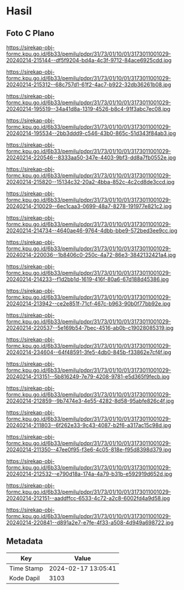 # Hasil

## Foto C Plano

https://sirekap-obj-formc.kpu.go.id/6b33/pemilu/pdpr/31/73/01/10/01/3173011001029-20240214-215144--df5f9204-bd4a-4c3f-9712-84ace6925cdd.jpg

https://sirekap-obj-formc.kpu.go.id/6b33/pemilu/pdpr/31/73/01/10/01/3173011001029-20240214-215312--68c757d1-61f2-4ac7-b922-32db36261b08.jpg

https://sirekap-obj-formc.kpu.go.id/6b33/pemilu/pdpr/31/73/01/10/01/3173011001029-20240214-195519--34a41d8a-1319-4526-b8c4-91f3abc7ec08.jpg

https://sirekap-obj-formc.kpu.go.id/6b33/pemilu/pdpr/31/73/01/10/01/3173011001029-20240214-195534--2bb3ddd9-c546-43b0-865c-51d343f84ab3.jpg

https://sirekap-obj-formc.kpu.go.id/6b33/pemilu/pdpr/31/73/01/10/01/3173011001029-20240214-220546--8333aa50-347e-4403-9bf3-dd8a7fb0552e.jpg

https://sirekap-obj-formc.kpu.go.id/6b33/pemilu/pdpr/31/73/01/10/01/3173011001029-20240214-215820--15134c32-20a2-4bba-852c-4c2cd8de3ccd.jpg

https://sirekap-obj-formc.kpu.go.id/6b33/pemilu/pdpr/31/73/01/10/01/3173011001029-20240214-210029--6ec1caa3-0699-48a7-8278-191977e821c2.jpg

https://sirekap-obj-formc.kpu.go.id/6b33/pemilu/pdpr/31/73/01/10/01/3173011001029-20240214-214734--4640ae46-9764-4dbb-bbe9-572bed3ee9cc.jpg

https://sirekap-obj-formc.kpu.go.id/6b33/pemilu/pdpr/31/73/01/10/01/3173011001029-20240214-220036--1b8406c0-250c-4a72-86e3-3842132421a4.jpg

https://sirekap-obj-formc.kpu.go.id/6b33/pemilu/pdpr/31/73/01/10/01/3173011001029-20240214-214233--f1d2bb1d-1619-416f-80a6-67d188d45386.jpg

https://sirekap-obj-formc.kpu.go.id/6b33/pemilu/pdpr/31/73/01/10/01/3173011001029-20240214-213942--ce2e851f-71cf-467c-b963-90b0f77bb92e.jpg

https://sirekap-obj-formc.kpu.go.id/6b33/pemilu/pdpr/31/73/01/10/01/3173011001029-20240214-220537--5e169b54-7bec-4516-ab0b-c19028085319.jpg

https://sirekap-obj-formc.kpu.go.id/6b33/pemilu/pdpr/31/73/01/10/01/3173011001029-20240214-234604--64f48591-3fe5-4db0-845b-f33862e7cf4f.jpg

https://sirekap-obj-formc.kpu.go.id/6b33/pemilu/pdpr/31/73/01/10/01/3173011001029-20240214-213151--5b816249-7e79-4208-9781-e5d365f9fecb.jpg

https://sirekap-obj-formc.kpu.go.id/6b33/pemilu/pdpr/31/73/01/10/01/3173011001029-20240214-212859--9b7474e3-4e55-4282-8d58-95abfe826c4f.jpg

https://sirekap-obj-formc.kpu.go.id/6b33/pemilu/pdpr/31/73/01/10/01/3173011001029-20240214-211803--6f262e33-9c43-4087-b2f6-a317ac15c98d.jpg

https://sirekap-obj-formc.kpu.go.id/6b33/pemilu/pdpr/31/73/01/10/01/3173011001029-20240214-211350--47ee0f95-f3e6-4c05-818e-f95d8398d379.jpg

https://sirekap-obj-formc.kpu.go.id/6b33/pemilu/pdpr/31/73/01/10/01/3173011001029-20240214-212532--e790d18a-174a-4a79-b31b-e592919d652d.jpg

https://sirekap-obj-formc.kpu.go.id/6b33/pemilu/pdpr/31/73/01/10/01/3173011001029-20240214-212151--aaddffcc-6533-4c72-a2c8-6002fd4a9d58.jpg

https://sirekap-obj-formc.kpu.go.id/6b33/pemilu/pdpr/31/73/01/10/01/3173011001029-20240214-220841--d891a2e7-e7fe-4f33-a508-4d949a698722.jpg


## Metadata

| Key        | Value               |
| ---------- | ------------------- |
| Time Stamp | 2024-02-17 13:05:41 |
| Kode Dapil | 3103                |



